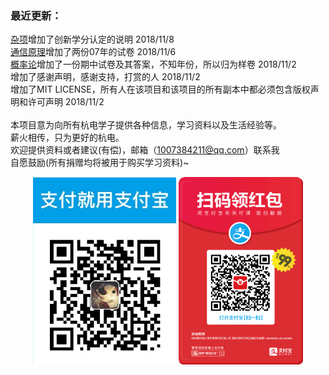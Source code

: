 ### 最近更新：</br>
[杂项](https://github.com/FengGuanxi/HDU-Experience/tree/master/%E6%9D%82%E9%A1%B9)增加了创新学分认定的说明 2018/11/8</br>
[通信原理](https://github.com/FengGuanxi/HDU-Experience/tree/master/%E5%AD%A6%E4%B9%A0/%E9%80%9A%E4%BF%A1%E5%8E%9F%E7%90%86/%E8%AF%95%E5%8D%B7)增加了两份07年的试卷 2018/11/6</br>
[概率论](https://github.com/FengGuanxi/HDU-Experience/tree/master/%E5%AD%A6%E4%B9%A0/%E6%A6%82%E7%8E%87%E8%AE%BA)增加了一份期中试卷及其答案，不知年份，所以归为样卷 2018/11/2</br>
增加了感谢声明，感谢支持，打赏的人 2018/11/2</br>
增加了MIT LICENSE，所有人在该项目和该项目的所有副本中都必须包含版权声明和许可声明 2018/11/2</br>
</br>
本项目意为向所有杭电学子提供各种信息，学习资料以及生活经验等。</br>
薪火相传，只为更好的杭电。</br>
欢迎提供资料或者建议(有偿)，邮箱（1007384211@qq.com）联系我</br>
自愿鼓励(所有捐赠均将被用于购买学习资料)~

<div align="center">
  <img src="https://raw.githubusercontent.com/FengGuanxi/GitHub-/master/%E6%94%AF%E4%BB%98%E5%AE%9D.jpg" height="300px" alt="支付宝打赏" >
  <img src="https://github.com/FengGuanxi/GitHub-/blob/master/%E5%86%AF%E5%86%A0%E7%8E%BA%E7%9A%84%E7%BA%A2%E5%8C%85%E4%BA%8C%E7%BB%B4%E7%A0%81.PNG" height="300px" alt="扫我领红包" >
</div>


